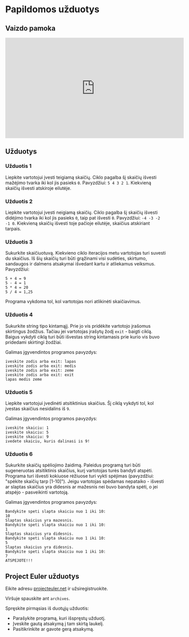 # Papildomos užduotys

## Vaizdo pamoka

<iframe width="560" height="315" src="https://www.youtube.com/embed/RqeQrT7mon0?start=253&end=412" title="YouTube video player" frameborder="0" allow="accelerometer; autoplay; clipboard-write; encrypted-media; gyroscope; picture-in-picture" allowfullscreen></iframe>

## Užduotys

### Užduotis 1

Liepkite vartotojui įvesti teigiamą skaičių. Ciklo pagalba šį skaičių išvesti mažėjimo tvarka iki kol jis pasieks `0`. Pavyzdžiui: `5 4 3 2 1`. Kiekvieną skaičių išvesti atskiroje eilutėje.

### Užduotis 2

Liepkite vartotojui įvesti neigiamą skaičių. Ciklo pagalba šį skaičių išvesti didėjimo tvarka iki kol jis pasieks `0`, taip pat išvesti `0`. Pavyzdžiui: `-4 -3 -2 -1 0`. Kiekvieną skaičių išvesti toje pačioje eilutėje, skaičius atskiriant tarpais.

### Užduotis 3

Sukurkite skaičiuotuvą. Kiekvieno ciklo iteracijos metu vartotojas turi suvesti du skaičius. Iš šių skaičių turi būti grąžinami visi sudėties, skirtumo, sandaugos ir dalmens atsakymai išvedant kartu ir atliekamus veiksmus. Pavyzdžiui:

```
5 + 4 = 9
5 - 4 = 1
5 * 4 = 20
5 / 4 = 1,25
```

Programa vykdoma tol, kol vartotojas nori atlikinėti skaičiavimus.

### Užduotis 4

Sukurkite string tipo kintamąjį. Prie jo vis pridėkite vartotojo įrašomus skirtingus žodžius. Tačiau jei vartotojas įrašytų žodį `exit` - baigti ciklą. Baigus vykdyti ciklą turi būti išvestas string kintamasis prie kurio vis buvo pridedami skirtingi žodžiai.

Galimas įgyvendintos programos pavyzdys:

```
iveskite zodis arba exit: lapas
iveskite zodis arba exit: medis
iveskite zodis arba exit: zeme
iveskite zodis arba exit: exit
lapas medis zeme
```

### Užduotis 5

Liepkite vartotojui įvedinėti atsitiktinius skaičius. Šį ciklą vykdyti tol, kol įvestas skaičius nesidalins iš `9`.

Galimas įgyvendintos programos pavyzdys:

```
iveskite skaiciu: 1
iveskite skaiciu: 5
iveskite skaiciu: 9
ivedete skaiciu, kuris dalinasi is 9!
```

### Užduotis 6

Sukurkite skaičių spėliojimo žaidimą. Paleidus programą turi būti sugeneruotas atsitiktinis skaičius, kurį vartotojas turės bandyti atspėti. Programa turi išvesti kokiuose rėžiuose turi vykti spėjimas (pavyzdžiui: "spėkite skaičių tarp [1-10]"). Jeigu vartotojas spėdamas nepataiko - išvesti ar slaptas skaičius yra didesnis ar mažesnis nei buvo bandyta spėti, o jei atspėjo - pasveikinti vartotoją.

Galimas įgyvendintos programos pavyzdys:

```
Bandykite speti slapta skaiciu nuo 1 iki 10:
10
Slaptas skaicius yra mazesnis.
Bandykite speti slapta skaiciu nuo 1 iki 10:
1
Slaptas skaicius yra didesnis.
Bandykite speti slapta skaiciu nuo 1 iki 10:
5
Slaptas skaicius yra didesnis.
Bandykite speti slapta skaiciu nuo 1 iki 10:
7
ATSPEJOTE!!!
```

## Project Euler užduotys

Eikite adresu [projecteuler.net](https://projecteuler.net/) ir užsiregistruokite.

Viršuje spauskite ant `archives`.

Spręskite pirmąsias iš duotųjų užduotis:

- Parašykite programą, kuri išspręstų užduotį.
- Įveskite gautą atsakymą į tam skirtą laukelį.
- Pasitikrinkite ar gavote gerą atsakymą.
